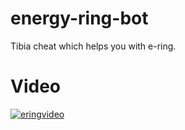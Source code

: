 # energy-ring-bot
Tibia cheat which helps you with e-ring.
# Video
[![eringvideo](https://user-images.githubusercontent.com/60773657/108621303-2e5d8600-7432-11eb-8846-0728f0aa1fb4.JPG)](https://user-images.githubusercontent.com/60773657/108621266-0110d800-7432-11eb-926c-befb9eca0605.mp4)
